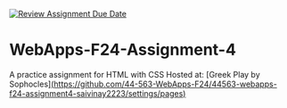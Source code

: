 [![Review Assignment Due Date](https://classroom.github.com/assets/deadline-readme-button-22041afd0340ce965d47ae6ef1cefeee28c7c493a6346c4f15d667ab976d596c.svg)](https://classroom.github.com/a/YNXypkor)
# WebApps-F24-Assignment-4
A practice assignment for HTML with CSS
Hosted at: [Greek Play by Sophocles][(https://github.com/44-563-WebApps-F24/44563-webapps-f24-assignment4-saivinay2223/settings/pages)](https://44-563-webapps-f24.github.io/44563-webapps-f24-assignment4-saivinay2223/greekplay.html)

